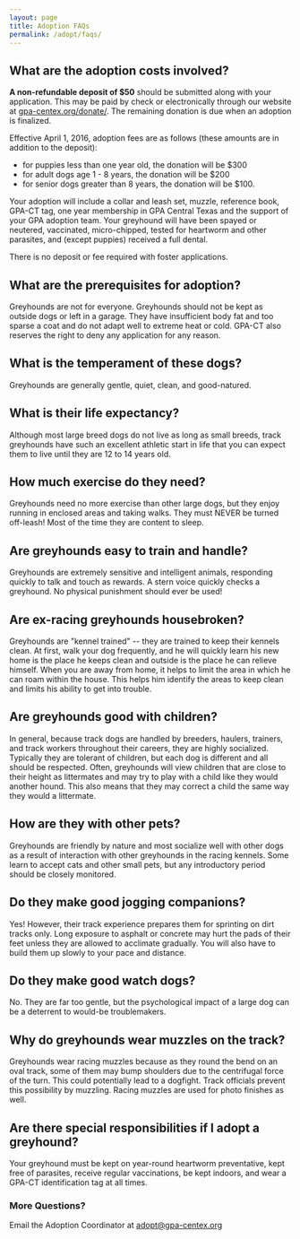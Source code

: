 ```yaml
---
layout: page
title: Adoption FAQs
permalink: /adopt/faqs/
---
```


## What are the adoption costs involved?
**A non-refundable deposit of $50** should be submitted along with your application.
This may be paid by check or electronically through our website at [gpa-centex.org/donate/](http://gpa-centex.org/donate/).
The remaining  donation is due when an adoption is finalized.

Effective April 1, 2016, adoption fees are as follows (these amounts are in addition to the deposit):

* for puppies less than one year old, the donation will be $300
* for adult dogs age 1 - 8 years, the donation will be $200
* for senior dogs greater than 8 years, the donation will be $100.

Your adoption will include a collar and leash set, muzzle, reference book, GPA-CT tag, one year
membership in GPA Central Texas and the support of your GPA adoption team.  Your greyhound will
have been spayed or neutered, vaccinated, micro-chipped, tested for heartworm and other parasites,
and (except puppies) received a full dental.

There is no deposit or fee required with foster applications.

## What are the prerequisites for adoption?
Greyhounds are not for everyone. Greyhounds should not be kept as outside dogs or left in a garage. They have insufficient body fat and too
sparse a coat and do not adapt well to extreme heat or cold. GPA-CT also reserves the right to deny any application for
any reason.

## What is the temperament of these dogs?
Greyhounds are generally gentle, quiet, clean, and good-natured.

## What is their life expectancy?
Although most large breed dogs do not live as long as small breeds, track greyhounds have such an excellent athletic
start in life that you can expect them to live until they are 12 to 14 years old.

## How much exercise do they need?
Greyhounds need no more exercise than other large dogs, but they enjoy running in enclosed areas and taking walks. They
must NEVER be turned off-leash! Most of the time they are content to sleep.

## Are greyhounds easy to train and handle?
Greyhounds are extremely sensitive and intelligent animals, responding quickly to talk and touch as rewards. A stern
voice quickly checks a greyhound. No physical punishment should ever be used!

## Are ex-racing greyhounds housebroken?
Greyhounds are "kennel trained" -- they are trained to keep their kennels clean. At first, walk your dog frequently, and
he will quickly learn his new home is the place he keeps clean and outside is the place he can relieve himself. When you
are away from home, it helps to limit the area in which he can roam within the house. This helps him identify the areas
to keep clean and limits his ability to get into trouble.

## Are greyhounds good with children?
In general, because track dogs are handled by breeders, haulers, trainers, and track workers throughout their careers,
they are highly socialized. Typically they are tolerant of children, but each dog is different and all should be
respected. Often, greyhounds will view children that are close to their height as littermates and may try to play with a
child like they would another hound. This also means that they may correct a child the same way they would a littermate.

## How are they with other pets?
Greyhounds are friendly by nature and most socialize well with other dogs as a result of interaction with other
greyhounds in the racing kennels. Some learn to accept cats and other small pets, but any introductory period should be
closely monitored.

## Do they make good jogging companions?
Yes! However, their track experience prepares them for sprinting on dirt tracks only. Long exposure to asphalt or
concrete may hurt the pads of their feet unless they are allowed to acclimate gradually. You will also have to build
them up slowly to your pace and distance.

## Do they make good watch dogs?
No. They are far too gentle, but the psychological impact of a large dog can be a deterrent to would-be troublemakers.

## Why do greyhounds wear muzzles on the track?
Greyhounds wear racing muzzles because as they round the bend on an oval track, some of them may bump shoulders due to
the centrifugal force of the turn. This could potentially lead to a dogfight. Track officials prevent this possibility
by muzzling. Racing muzzles are used for photo finishes as well.

## Are there special responsibilities if I adopt a greyhound?
Your greyhound must be kept on year-round heartworm preventative, kept free of parasites, receive regular vaccinations,
be kept indoors, and wear a GPA-CT identification tag at all times.

### More Questions?

Email the Adoption Coordinator at [adopt@gpa-centex.org](mailto:adopt@gpa-centex.org)
